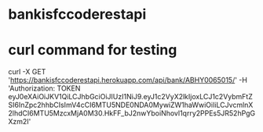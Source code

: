 # bankisfccoderestapi

# curl command for testing
curl -X GET   'https://bankisfccoderestapi.herokuapp.com/api/bank/ABHY0065015/'   -H 'Authorization: TOKEN eyJ0eXAiOiJKV1QiLCJhbGciOiJIUzI1NiJ9.eyJ1c2VyX2lkIjoxLCJ1c2VybmFtZSI6InZpc2hhbCIsImV4cCI6MTU5NDE0NDA0MywiZW1haWwiOiIiLCJvcmlnX2lhdCI6MTU5MzcxMjA0M30.HkFF_bJ2nwYboiNhovl1qrry2PPEs5JR52hPgGXzm2I'
